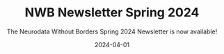 ---
title: "NWB Newsletter Spring 2024"
weight: 2
date: "2024-04-01"
subtitle: "The Neurodata Without Borders Spring 2024 Newsletter is now available!"
image: "/images/newsletter_2024-04_banner.jpg"
ext_link: "https://us3.campaign-archive.com/?u=eacaccc485a4e5f36034bbdbd&id=d5035f11bd"
tags: announcement, newsletter
---